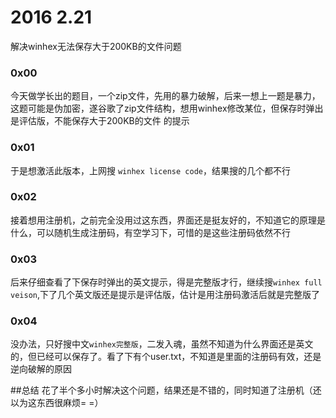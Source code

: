 # 2016  2.21
    
解决winhex无法保存大于200KB的文件问题

### 0x00
今天做学长出的题目，一个zip文件，先用的暴力破解，后来一想上一题是暴力，这题可能是伪加密，遂谷歌了zip文件结构，想用winhex修改某位，但保存时弹出 是评估版，不能保存大于200KB的文件 的提示
    
### 0x01 
于是想激活此版本，上网搜 `winhex license code`，结果搜的几个都不行
    
### 0x02    
接着想用注册机，之前完全没用过这东西，界面还是挺友好的，不知道它的原理是什么，可以随机生成注册码，有空学习下，可惜的是这些注册码依然不行
    
### 0x03
后来仔细查看了下保存时弹出的英文提示，得是完整版才行，继续搜`winhex full veison`,下了几个英文版还是提示是评估版，估计是用注册码激活后就是完整版了
    
### 0x04
没办法，只好搜中文`winhex完整版`，二发入魂，虽然不知道为什么界面还是英文的，但已经可以保存了。看了下有个user.txt，不知道是里面的注册码有效，还是逆向破解的原因
    
##总结
花了半个多小时解决这个问题，结果还是不错的，同时知道了注册机（还以为这东西很麻烦= =）
